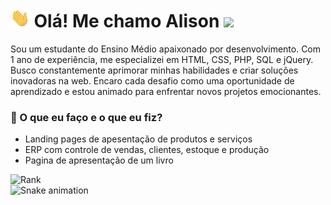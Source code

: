 <h1>
  <img src="https://raw.githubusercontent.com/ABSphreak/ABSphreak/master/gifs/Hi.gif" height="30px">
  Olá! Me chamo Alison
  <img height="30px" src="https://emojis.slackmojis.com/emojis/images/1531849430/4246/blob-sunglasses.gif?1531849430"></h1>
</h1>

Sou um estudante do Ensino Médio apaixonado por desenvolvimento. Com 1 ano de experiência, me especializei em HTML, CSS, PHP, SQL e jQuery. Busco constantemente aprimorar minhas habilidades e criar soluções inovadoras na web. Encaro cada desafio como uma oportunidade de aprendizado e estou animado para enfrentar novos projetos emocionantes.

### 🌱 O que eu faço e o que eu fiz?
- Landing pages de apesentação de produtos e serviços
- ERP com controle de vendas, clientes, estoque e produção
- Pagina de apresentação de um livro

![Rank](https://github-readme-stats.vercel.app/api?username=AlisonSarto&count_private=true&show_icons=true&theme=tokyonight)
<br>
![Snake animation](https://github.com/AlisonSarto/AlisonSarto/blob/output/github-contribution-grid-snake.svg)
